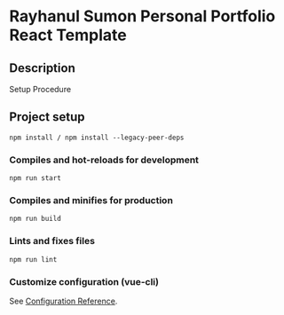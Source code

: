 # Rayhanul Sumon Personal Portfolio React Template

## Description

Setup Procedure 

## Project setup

```
npm install / npm install --legacy-peer-deps 
``` 

### Compiles and hot-reloads for development

``` 
npm run start
```   

### Compiles and minifies for production

```      
npm run build 
```
 
### Lints and fixes files    

```
npm run lint
```

### Customize configuration (vue-cli)

See [Configuration Reference](https://cli.vuejs.org/config/).
